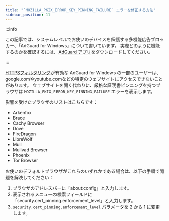 ```yaml
---
title: "`MOZILLA_PKIX_ERROR_KEY_PINNING_FAILURE` エラーを修正する方法"
sidebar_position: 11
---
```


:::info

この記事では、システムレベルでお使いのデバイスを保護する多機能広告ブロッカー、「AdGuard for Windows」について書いています。 実際どのように機能するのかを確認するには、[AdGuard アプリ](https://agrd.io/download-kb-adblock)をダウンロードしてください。

:::

[HTTPSフィルタリング](/general/https-filtering/what-is-https-filtering)が有効な AdGuard for Windows の一部のユーザーは、google.comやyoutube.comなどの特定のウェブサイトにアクセスできないことがあります。 ウェブサイトを開く代わりに、厳格な証明書ピンニングを持つブラウザは `MOZILLA_PKIX_ERROR_KEY_PINNING_FAILURE` エラーを表示します。

影響を受けたブラウザのリストはこちらです：

- Arkenfox
- Brace
- Cachy Browser
- Dove
- FireDragon
- LibreWolf
- Mull
- Mullvad Browser
- Phoenix
- Tor Browser

お使いのデフォルトブラウザがこれらのいずれかである場合は、以下の手順で問題を解決してください：

1. ブラウザのアドレスバーに「about:config」と入力します。
2. 表示されるメニューの検索フィールドに「security.cert_pinning.enforcement_level」と入力します。
3. `security.cert_pinning.enforcement_level` パラメータを 2 から 1 に変更します。
